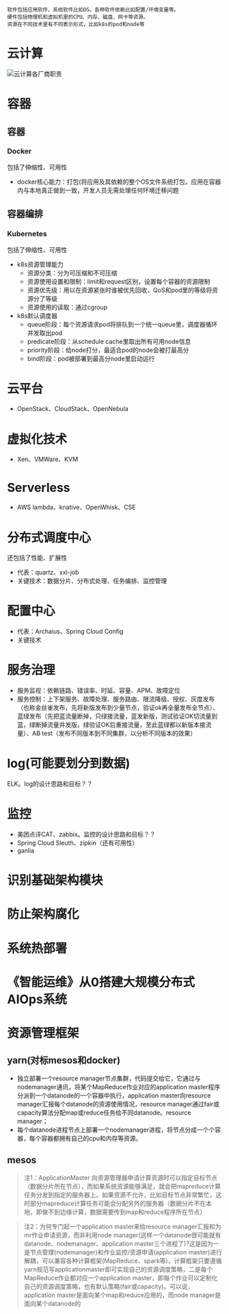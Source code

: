 ```
软件包括应用软件、系统软件比如OS、各种软件依赖比如配置/环境变量等。
硬件包括物理机和虚拟机里的CPU、内存、磁盘、网卡等资源。
资源在不同技术里有不同表示形式，比如k8s的pod和node等
```

# 云计算
![云计算各厂商职责](https://github.com/star2478/server-tech-tree/blob/master/img/cloud-duty.png)

# 容器
## 容器
### Docker
包括了伸缩性、可用性
* docker核心能力：打包(将应用及其依赖的整个OS文件系统打包，应用在容器内与本地真正做到一致，开发人员无需处理任何环境迁移问题

## 容器编排
### Kubernetes
包括了伸缩性、可用性
* k8s资源管理能力
  * 资源分类：分为可压缩和不可压缩
  * 资源使用设置和限制：limit和request区别，设置每个容器的资源限制
  * 资源优先级：用以在资源紧张时谁被优先回收，QoS和pod里的等级将资源分了等级
  * 资源使用的读取：通过cgroup
* k8s默认调度器
  * queue阶段：每个资源请求pod将排队到一个统一queue里，调度器循环并发取出pod
  * predicate阶段：从schedule cache里取出所有可用node信息
  * priority阶段：给node打分，最适合pod的node会被打最高分
  * bind阶段：pod被部署到最高分node里启动运行

# 云平台
* OpenStack、CloudStack、OpenNebula

# 虚拟化技术
* Xen、VMWare、KVM

# Serverless
* AWS lambda、knative、OpenWhisk、CSE

# 分布式调度中心
还包括了性能、扩展性
* 代表：quartz、xxl-job
* 关键技术：数据分片、分布式处理、任务编排、监控管理

# 配置中心
* 代表：Archaius、Spring Cloud Config
* 关键技术

# 服务治理
  * 服务监视：依赖链路、错误率、时延、容量、APM、故障定位
  * 服务控制：上下架服务、故障处理、服务路由、限流降级、授权、灰度发布（也称金丝雀发布，先将新版发布到少量节点，验证ok再全量发布全节点）、蓝绿发布（先把蓝流量断掉，只绿接流量，蓝发新版，测试验证OK切流量到蓝，绿断掉流量并发版，绿验证OK后重接流量，至此蓝绿都以新版本接流量）、AB test（发布不同版本到不同集群，以分析不同版本的效果）

# log(可能要划分到数据)
ELK。log的设计思路和目标？？

# 监控
* 美团点评CAT、zabbix。监控的设计思路和目标？？
* Spring Cloud Sleuth、zipkin（还有可用性）
* ganlia 

# 识别基础架构模块
# 防止架构腐化
# 系统热部署
# 《智能运维》从0搭建大规模分布式AIOps系统

# 资源管理框架
## yarn(对标mesos和docker)
* 独立部署一个resource manager节点集群，代码提交给它，它通过与nodemanager通讯，将某个MapReduce作业对应的application master程序分派到一个datanode的一个容器中执行，application master向resource manager汇报每个datanode的资源使用情况，resource manager通过fair或capacity算法分配map或reduce任务给不同datanode。resource manager；
* 每个datanode进程节点上部署一个nodemanager进程，将节点分成一个个容器，每个容器都拥有自己的cpu和内存等资源。
## mesos

> 注1：ApplicationMaster 向资源管理器申请计算资源时可以指定目标节点（数据分片所在节点），而如果系统资源能够满足，就会把mapreduce计算任务分发到指定的服务器上。如果资源不允许，比如目标节点非常繁忙，这时部分mapreduce计算任务可能会分配另外的服务器（数据分片不在本地，即做不到边缘计算，数据需要传到map和reduce程序所在节点）

> 注2：为何专门起一个application master来给resource manager汇报和为mr作业申请资源，而非利用node manager(这样一个datanode很可能就有datanode、nodemanager、application master三个进程了)?这是因为一是节点管理(nodemanager)和作业监控/资源申请(application master)进行解耦，可以兼容各种计算框架(MapReduce、spark等)，计算框架只要遵循yarn规范写applicationmaster即可实现自己的资源调度策略，二是每个MapReduce作业都对应一个application master，即每个作业可以定制化自己的资源调度策略，也有默认策略(fair或capacity)。可以说，application master是面向某个map和reduce应用的，而node manager是面向某个datanode的

